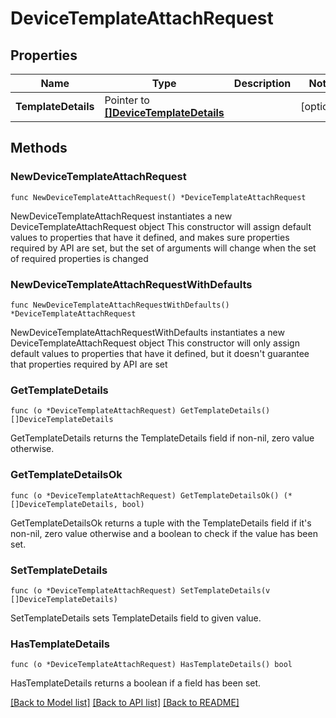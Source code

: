 # DeviceTemplateAttachRequest

## Properties

Name | Type | Description | Notes
------------ | ------------- | ------------- | -------------
**TemplateDetails** | Pointer to [**[]DeviceTemplateDetails**](DeviceTemplateDetails.md) |  | [optional] 

## Methods

### NewDeviceTemplateAttachRequest

`func NewDeviceTemplateAttachRequest() *DeviceTemplateAttachRequest`

NewDeviceTemplateAttachRequest instantiates a new DeviceTemplateAttachRequest object
This constructor will assign default values to properties that have it defined,
and makes sure properties required by API are set, but the set of arguments
will change when the set of required properties is changed

### NewDeviceTemplateAttachRequestWithDefaults

`func NewDeviceTemplateAttachRequestWithDefaults() *DeviceTemplateAttachRequest`

NewDeviceTemplateAttachRequestWithDefaults instantiates a new DeviceTemplateAttachRequest object
This constructor will only assign default values to properties that have it defined,
but it doesn't guarantee that properties required by API are set

### GetTemplateDetails

`func (o *DeviceTemplateAttachRequest) GetTemplateDetails() []DeviceTemplateDetails`

GetTemplateDetails returns the TemplateDetails field if non-nil, zero value otherwise.

### GetTemplateDetailsOk

`func (o *DeviceTemplateAttachRequest) GetTemplateDetailsOk() (*[]DeviceTemplateDetails, bool)`

GetTemplateDetailsOk returns a tuple with the TemplateDetails field if it's non-nil, zero value otherwise
and a boolean to check if the value has been set.

### SetTemplateDetails

`func (o *DeviceTemplateAttachRequest) SetTemplateDetails(v []DeviceTemplateDetails)`

SetTemplateDetails sets TemplateDetails field to given value.

### HasTemplateDetails

`func (o *DeviceTemplateAttachRequest) HasTemplateDetails() bool`

HasTemplateDetails returns a boolean if a field has been set.


[[Back to Model list]](../README.md#documentation-for-models) [[Back to API list]](../README.md#documentation-for-api-endpoints) [[Back to README]](../README.md)


